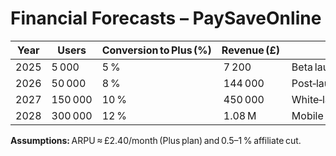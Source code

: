 # Financial Forecasts – PaySaveOnline

| Year | Users | Conversion to Plus (%) | Revenue (£) | Notes |
|-------|--------|------------------------|-------------|-------|
| 2025 | 5 000 | 5 % | 7 200 | Beta launch |
| 2026 | 50 000 | 8 % | 144 000 | Post‑launch growth + affiliates |
| 2027 | 150 000 | 10 % | 450 000 | White‑label deals activated |
| 2028 | 300 000 | 12 % | 1.08 M | Mobile app revenue added |

**Assumptions:** ARPU ≈ £2.40/month (Plus plan) and 0.5–1 % affiliate cut.